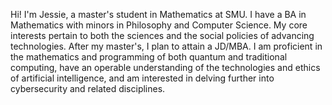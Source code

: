 Hi!  I'm Jessie, a master's student in Mathematics at SMU. I have a BA in Mathematics with minors in Philosophy and Computer Science.
My core interests pertain to both the sciences and the social policies of advancing technologies. After my master's, I plan to attain a JD/MBA. I am proficient in the mathematics and programming of both quantum and traditional computing, have an operable understanding of the technologies and ethics of artificial intelligence, and am interested in delving further into cybersecurity and related disciplines.

